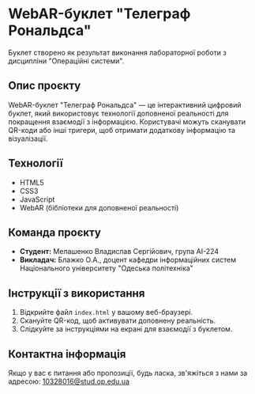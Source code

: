 # WebAR-буклет "Телеграф Рональдса"

Буклет створено як результат виконання лабораторної роботи з дисципліни "Операційні системи".

## Опис проєкту
WebAR-буклет "Телеграф Рональдса" — це інтерактивний цифровий буклет, який використовує технології доповненої реальності для покращення взаємодії з інформацією. Користувачі можуть сканувати QR-коди або інші тригери, щоб отримати додаткову інформацію та візуалізації.

## Технології
- HTML5
- CSS3
- JavaScript
- WebAR (бібліотеки для доповненої реальності)

## Команда проєкту
- **Студент:** Мелашенко Владислав Сергійович, група AI-224
- **Викладач:** Блажко О.А., доцент кафедри інформаційних систем Національного університету "Одеська політехніка"

## Інструкції з використання
1. Відкрийте файл `index.html` у вашому веб-браузері.
2. Скануйте QR-код, щоб активувати доповнену реальність.
3. Слідкуйте за інструкціями на екрані для взаємодії з буклетом.

## Контактна інформація
Якщо у вас є питання або пропозиції, будь ласка, зв'яжіться з нами за адресою: [10328016@stud.op.edu.ua](mailto:10328016@stud.op.edu.ua)


